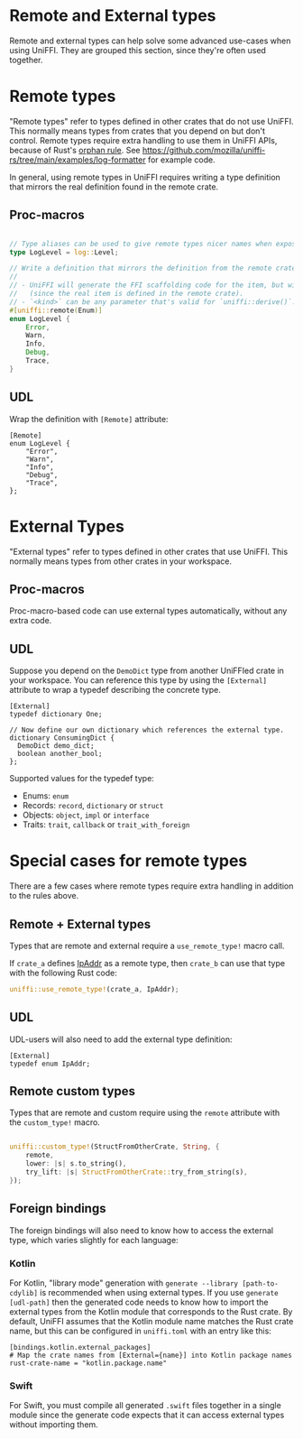# Remote and External types

Remote and external types can help solve some advanced use-cases when using UniFFI.
They are grouped this section, since they're often used together.

# Remote types

"Remote types" refer to types defined in other crates that do not use UniFFI.
This normally means types from crates that you depend on but don't control.
Remote types require extra handling to use them in UniFFI APIs, because of Rust's [orphan rule](https://doc.rust-lang.org/book/traits.html#rules-for-implementing-traits).
See https://github.com/mozilla/uniffi-rs/tree/main/examples/log-formatter for example code.

In general, using remote types in UniFFI requires writing a type definition that mirrors the real definition found in the remote crate.

## Proc-macros

```rust

// Type aliases can be used to give remote types nicer names when exposed in the UniFFI api.
type LogLevel = log::Level;

// Write a definition that mirrors the definition from the remote crate and wrap it with `[uniffi::remote(<kind>)]`.
//
// - UniFFI will generate the FFI scaffolding code for the item, but will not output the item itself
//   (since the real item is defined in the remote crate).
// - `<kind>` can be any parameter that's valid for `uniffi::derive()`.
#[uniffi::remote(Enum)]
enum LogLevel {
    Error,
    Warn,
    Info,
    Debug,
    Trace,
}
```

## UDL

Wrap the definition with `[Remote]` attribute:

```idl
[Remote]
enum LogLevel {
    "Error",
    "Warn",
    "Info",
    "Debug",
    "Trace",
};
```

# External Types

"External types" refer to types defined in other crates that use UniFFI.
This normally means types from other crates in your workspace.

## Proc-macros

Proc-macro-based code can use external types automatically, without any extra code.

## UDL

Suppose you depend on the `DemoDict` type from another UniFFIed crate in your workspace.
You can reference this type by using the `[External]` attribute to wrap a typedef describing the concrete type.

```idl
[External]
typedef dictionary One;

// Now define our own dictionary which references the external type.
dictionary ConsumingDict {
  DemoDict demo_dict;
  boolean another_bool;
};
```

Supported values for the typedef type:

* Enums: `enum`
* Records: `record`, `dictionary` or `struct`
* Objects: `object`, `impl` or `interface`
* Traits: `trait`, `callback` or `trait_with_foreign`

# Special cases for remote types

There are a few cases where remote types require extra handling in addition to the rules above.

## Remote + External types

Types that are remote and external require a `use_remote_type!` macro call.

If `crate_a` defines [IpAddr](https://doc.rust-lang.org/std/net/enum.IpAddr.html) as a remote type, then `crate_b` can use that type with the following Rust code:

```rust
uniffi::use_remote_type!(crate_a, IpAddr);
```

## UDL

UDL-users will also need to add the external type definition:

```idl
[External]
typedef enum IpAddr;
```

## Remote custom types

Types that are remote and custom require using the `remote` attribute with the `custom_type!` macro.

```rust

uniffi::custom_type!(StructFromOtherCrate, String, {
    remote,
    lower: |s| s.to_string(),
    try_lift: |s| StructFromOtherCrate::try_from_string(s),
});
```

## Foreign bindings

The foreign bindings will also need to know how to access the external type,
which varies slightly for each language:

### Kotlin

For Kotlin, "library mode" generation with `generate --library [path-to-cdylib]` is recommended when using external types.
If you use `generate [udl-path]` then the generated code needs to know how to import
the external types from the Kotlin module that corresponds to the Rust crate.
By default, UniFFI assumes that the Kotlin module name matches the Rust crate name, but this can be configured in `uniffi.toml` with an entry like this:

```
[bindings.kotlin.external_packages]
# Map the crate names from [External={name}] into Kotlin package names
rust-crate-name = "kotlin.package.name"
```

### Swift

For Swift, you must compile all generated `.swift` files together in a single
module since the generate code expects that it can access external types
without importing them.
